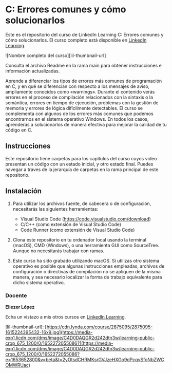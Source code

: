 # C: Errores comunes y cómo solucionarlos

Este es el repositorio del curso de LinkedIn Learning C: Errores comunes y cómo solucionarlos. El curso completo está disponible en [LinkedIn Learning][lil-course-url].

![Nombre completo del curso][lil-thumbnail-url] 

Consulta el archivo Readme en la rama main para obtener instrucciones e información actualizadas.

Aprende a diferenciar los tipos de errores más comunes de programación en C, y en qué se diferencian con respecto a los mensajes de aviso, ampliamente conocidos como «warnings». Durante el contenido verás errores en el proceso de compilación relacionados con la sintaxis o la semántica, errores en tiempo de ejecución, problemas con la gestión de memoria y errores de lógica difícilmente detectables. El curso se complementa con algunos de los errores más comunes que podemos encontrarnos en el sistema operativo Windows. En todos los casos, aprenderás a solucionarlos de manera efectiva para mejorar la calidad de tu código en C.


## Instrucciones

Este repositorio tiene carpetas para los capítulos del curso cuyos video presentan un código con un estado inicial, y otro estado final. Puedes navegar a traves de la jerarquía de carpetas en la rama principal de este repositorio.

## Instalación

1. Para utilizar los archivos fuente, de cabecera o de configuración, necesitarás las siguientes herramientas:
   - Visual Studio Code (https://code.visualstudio.com/download)
   - C/C++ (como extensión de Visual Studio Code)
   - Code Runner (como extensión de Visual Studio Code)

2. Clona este repositorio en tu ordenador local usando la terminal (macOS), CMD (Windows), o una herramienta GUI como SourceTree. Aunque no necesitarás trabajar con ramas.

3. Este curso ha sido grabado utilizando macOS. Si utilizas otro sistema operativo es posible que algunas instrucciones empleadas, archivos de configuración o directivas de compilación no se apliquen de la misma manera, y sea necesario localizar la forma de trabajo equivalente para dicho sistema operativo.

### Docente

**Eliezer López**

Echa un vistazo a mis otros cursos en [LinkedIn Learning](https://www.linkedin.com/learning/instructors/eliezer-lopez).

[0]: # (Replace these placeholder URLs with actual course URLs)
[lil-course-url]: https://www.linkedin.com/learning/building-a-graphql-project-with-react-js
[lil-thumbnail-url]: [https://cdn.lynda.com/course/2875095/2875095-1615224395432-16x9.jpg](https://media-exp1.licdn.com/dms/image/C4D0DAQGR2d242dtn3w/learning-public-crop_675_1200/0/1652272055086?](https://media-exp1.licdn.com/dms/image/C4D0DAQGR2d242dtn3w/learning-public-crop_675_1200/0/1652272055086?e=1653652800&v=beta&t=2yOtsdCHRMKsrGVJzeHXGo9dPcqvSfoNbZWCOMWRUac)
